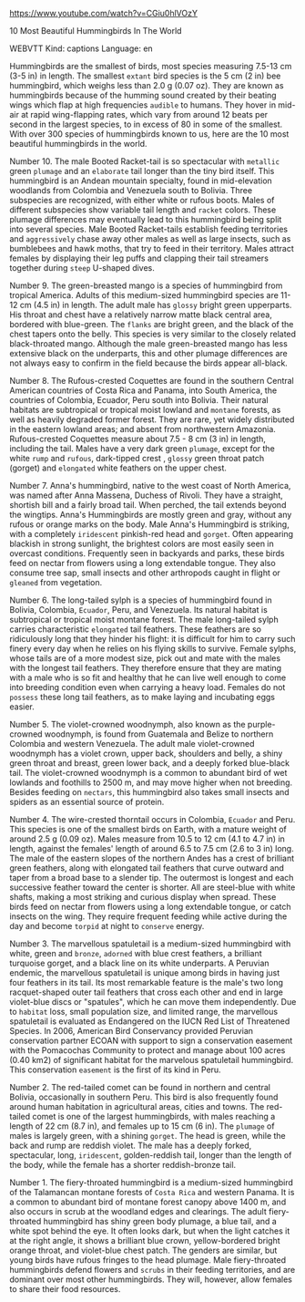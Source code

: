 https://www.youtube.com/watch?v=CGiu0hlVOzY 

10 Most Beautiful Hummingbirds In The World 

WEBVTT Kind: captions Language: en 

Hummingbirds are the smallest of birds, most species measuring 7.5-13 cm (3-5 in) in length. The smallest `extant` bird species is the 5 cm (2 in) bee hummingbird, which weighs less than 2.0 g (0.07 oz). They are known as hummingbirds because of the humming sound created by their beating wings which flap at high frequencies `audible` to humans. They hover in mid-air at rapid wing-flapping rates, which vary from around 12 beats per second in the largest species, to in excess of 80 in some of the smallest. With over 300 species of hummingbirds known to us, here are the 10 most beautiful hummingbirds in the world. 

Number 10. The male Booted Racket-tail is so spectacular with `metallic` green `plumage` and an `elaborate` tail longer than the tiny bird itself. This hummingbird is an Andean mountain specialty, found in mid-elevation woodlands from Colombia and Venezuela south to Bolivia. Three subspecies are recognized, with either white or rufous boots. Males of different subspecies show variable tail length and `racket` colors. These plumage differences may eventually lead to this hummingbird being split into several species. Male Booted Racket-tails establish feeding territories and `aggressively` chase away other males as well as large insects, such as bumblebees and hawk moths, that try to feed in their territory. Males attract females by displaying their leg puffs and clapping their tail streamers together during `steep` U-shaped dives. 

Number 9. The green-breasted mango is a species of hummingbird from tropical America. Adults of this medium-sized hummingbird species are 11-12 cm (4.5 in) in length. The adult male has `glossy` bright green upperparts. His throat and chest have a relatively narrow matte black central area, bordered with blue-green. The `flanks` are bright green, and the black of the chest tapers onto the belly. This species is very similar to the closely related black-throated mango. Although the male green-breasted mango has less extensive black on the underparts, this and other plumage differences are not always easy to confirm in the field because the birds appear all-black. 


Number 8. The Rufous-crested Coquettes are found in the southern Central American countries of Costa Rica and Panama, into South America, the countries of Colombia, Ecuador, Peru south into Bolivia. Their natural habitats are subtropical or tropical moist lowland and `montane` forests, as well as heavily degraded former forest. They are rare, yet widely distributed in the eastern lowland areas; and absent from northwestern Amazonia. Rufous-crested Coquettes measure about 7.5 - 8 cm (3 in) in length, including the tail. Males have a very dark green `plumage`, except for the white `rump` and `rufous`, dark-tipped crest , `glossy` green throat patch (gorget) and `elongated` white feathers on the upper chest. 

Number 7. Anna's hummingbird, native to the west coast of North America, was named after Anna Massena, Duchess of Rivoli. They have a straight, shortish bill and a fairly broad tail. When perched, the tail extends beyond the wingtips. Anna's Hummingbirds are mostly green and gray, without any rufous or orange marks on the body. Male Anna's Hummingbird is striking, with a completely `iridescent` pinkish-red head and `gorget`. Often appearing blackish in strong sunlight, the brightest colors are most easily seen in overcast conditions. Frequently seen in backyards and parks, these birds feed on nectar from flowers using a long extendable tongue. They also consume tree sap, small insects and other arthropods caught in flight or `gleaned` from vegetation. 

Number 6. The long-tailed sylph is a species of hummingbird found in Bolivia, Colombia, `Ecuador`, Peru, and Venezuela. Its natural habitat is subtropical or tropical moist montane forest. The male long-tailed sylph carries characteristic `elongated` tail feathers. These feathers are so ridiculously long that they hinder his flight: it is difficult for him to carry such finery every day when he relies on his flying skills to survive. Female sylphs, whose tails are of a more modest size, pick out and mate with the males with the longest tail feathers. They therefore ensure that they are mating with a male who is so fit and healthy that he can live well enough to come into breeding condition even when carrying a heavy load. Females do not `possess` these long tail feathers, as to make laying and incubating eggs easier. 

Number 5. The violet-crowned woodnymph, also known as the purple-crowned woodnymph, is found from Guatemala and Belize to northern Colombia and western Venezuela. The adult male violet-crowned woodnymph has a violet crown, upper back, shoulders and belly, a shiny green throat and breast, green lower back, and a deeply forked blue-black tail. The violet-crowned woodnymph is a common to abundant bird of wet lowlands and foothills to 2500 m, and may move higher when not breeding. Besides feeding on `nectars`, this hummingbird also takes small insects and spiders as an essential source of protein. 

Number 4. The wire-crested thorntail occurs in Colombia, `Ecuador` and Peru. This species is one of the smallest birds on Earth, with a mature weight of around 2.5 g (0.09 oz). Males measure from 10.5 to 12 cm (4.1 to 4.7 in) in length, against the females' length of around 6.5 to 7.5 cm (2.6 to 3 in) long. The male of the eastern slopes of the northern Andes has a crest of brilliant green feathers, along with elongated tail feathers that curve outward and taper from a broad base to a slender tip. The outermost is longest and each successive feather toward the center is shorter. All are steel-blue with white shafts, making a most striking and curious display when spread. These birds feed on nectar from flowers using a long extendable tongue, or catch insects on the wing. They require frequent feeding while active during the day and become `torpid` at night to `conserve` energy. 

Number 3. The marvellous spatuletail is a medium-sized hummingbird with white, green and `bronze`, `adorned` with blue crest feathers, a brilliant turquoise gorget, and a black line on its white underparts. A Peruvian endemic, the marvellous spatuletail is unique among birds in having just four feathers in its tail. Its most remarkable feature is the male's two long racquet-shaped outer tail feathers that cross each other and end in large violet-blue discs or "spatules", which he can move them independently. Due to `habitat` loss, small population size, and limited range, the marvellous spatuletail is evaluated as Endangered on the IUCN Red List of Threatened Species. In 2006, American Bird Conservancy provided Peruvian conservation partner ECOAN with support to sign a conservation easement with the Pomacochas Community to protect and manage about 100 acres (0.40 km2) of significant habitat for the marvelous spatuletail hummingbird. This conservation `easement` is the first of its kind in Peru. 

Number 2. The red-tailed comet can be found in northern and central Bolivia, occasionally in southern Peru. This bird is also frequently found around human habitation in agricultural areas, cities and towns. The red-tailed comet is one of the largest hummingbirds, with males reaching a length of 22 cm (8.7 in), and females up to 15 cm (6 in). The `plumage` of males is largely green, with a shining `gorget`. The head is green, while the back and rump are reddish violet. The male has a deeply forked, spectacular, long, `iridescent`, golden-reddish tail, longer than the length of the body, while the female has a shorter reddish-bronze tail. 

Number 1. The fiery-throated hummingbird is a medium-sized hummingbird of the Talamancan montane forests of `Costa Rica` and western Panama. It is a common to abundant bird of montane forest canopy above 1400 m, and also occurs in scrub at the woodland edges and clearings. The adult fiery-throated hummingbird has shiny green body plumage, a blue tail, and a white spot behind the eye. It often looks dark, but when the light catches it at the right angle, it shows a brilliant blue crown, yellow-bordered bright orange throat, and violet-blue chest patch. The genders are similar, but young birds have rufous fringes to the head plumage. Male fiery-throated hummingbirds defend flowers and `scrubs` in their feeding territories, and are dominant over most other hummingbirds. They will, however, allow females to share their food resources. 